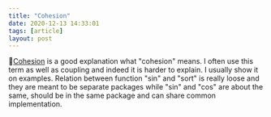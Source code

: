 ```yaml
---
title: "Cohesion"
date: 2020-12-13 14:33:01
tags: [article]
layout: post
---
```


📄[Cohesion](https://vanderburg.org/blog/2011/01/31/cohesion.html) is a good explanation what "cohesion" means. I often use this term as well as coupling and indeed it is harder to explain. I usually show it on examples. Relation between function "sin" and "sort" is really loose and they are meant to be separate packages while "sin" and "cos" are about the same, should be in the same package and can share common implementation.
